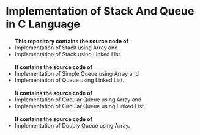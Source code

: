 # Implementation of Stack And Queue in C Language
<ul>
<b> This repository contains the source code of </b> <br> <li> Implementation of Stack using Array and <br><li> Implementation of Stack using Linked List.
<br><br>
<b> It contains the source code of </b> <br> <li> Implementation of Simple Queue using Array and <br> <li> Implementation of Queue using Linked List.
<br><br>
<b> It contains the source code of </b> <br> <li> Implementation of Circular Queue using Array and <br> <li> Implementation of Circular Queue using Linked List.
<br><br>
<b> It contains the source code of </b> <br> <li> Implementation of Doubly Queue using Array.
</ul>
